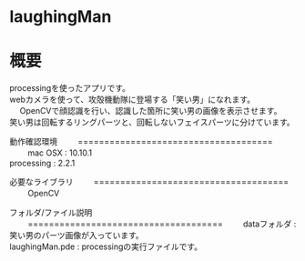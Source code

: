 # laughingMan

概要   
=====================================       
processingを使ったアプリです。     
webカメラを使って、攻殻機動隊に登場する「笑い男」になれます。   　
OpenCVで顔認識を行い、認識した箇所に笑い男の画像を表示させます。     
笑い男は回転するリングパーツと、回転しないフェイスパーツに分けています。     

動作確認環境  　　
=====================================  　　
mac OSX : 10.10.1  
processing : 2.2.1  

必要なライブラリ  　　
=====================================  　　
OpenCV  　　

フォルダ/ファイル説明  　　
=====================================  　　
dataフォルダ : 笑い男のパーツ画像が入っています。  
laughingMan.pde : processingの実行ファイルです。  




